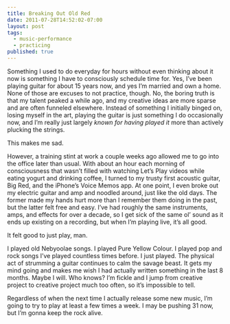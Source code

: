 ```yaml
---
title: Breaking Out Old Red
date: 2011-07-28T14:52:02-07:00
layout: post
tags:
  - music-performance
  - practicing
published: true
---
```

Something I used to do everyday for hours without even thinking about it now is something I have to consciously schedule time for. Yes, I&#8217;ve been playing guitar for about 15 years now, and yes I&#8217;m married and own a home. None of those are excuses to not practice, though. No, the boring truth is that my talent peaked a while ago, and my creative ideas are more sparse and are often funneled elsewhere. Instead of something I initially binged on, losing myself in the art, playing the guitar is just something I do occasionally now, and I&#8217;m really just largely _known for having played it_ more than actively plucking the strings.

This makes me sad.

<!--more-->

However, a training stint at work a couple weeks ago allowed me to go into the office later than usual. With about an hour each morning of consciousness that wasn&#8217;t filled with watching Let&#8217;s Play videos while eating yogurt and drinking coffee, I turned to my trusty first acoustic guitar, Big Red, and the iPhone&#8217;s Voice Memos app. At one point, I even broke out my electric guitar and amp and noodled around, just like the old days. The former made my hands hurt more than I remember them doing in the past, but the latter felt free and easy. I&#8217;ve had roughly the same instruments, amps, and effects for over a decade, so I get sick of the same ol&#8217; sound as it ends up existing on a recording, but when I&#8217;m playing live, it&#8217;s all good.

It felt good to just play, man.

I played old Nebyoolae songs. I played Pure Yellow Colour. I played pop and rock songs I&#8217;ve played countless times before. I just played. The physical act of strumming a guitar continues to calm the savage beast. It gets my mind going and makes me wish I had actually written something in the last 8 months. Maybe I will. Who knows? I&#8217;m fickle and I jump from creative project to creative project much too often, so it&#8217;s impossible to tell.

Regardless of when the next time I actually release some new music, I&#8217;m going to try to play at least a few times a week. I may be pushing 31 now, but I&#8217;m gonna keep the rock alive.
